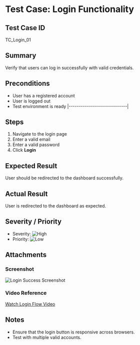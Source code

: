 # Test Case: Login Functionality

## Test Case ID
TC_Login_01

## Summary
Verify that users can log in successfully with valid credentials.

## Preconditions
-  User has a registered account
-  User is logged out
-  Test environment is ready
|-----------------------------|
## Steps
1. Navigate to the login page
2. Enter a valid email
3. Enter a valid password
4. Click **Login**

## Expected Result
User should be redirected to the dashboard successfully.

## Actual Result
User is redirected to the dashboard as expected.

## Severity / Priority
- Severity: ![High](https://img.shields.io/badge/High-red)
- Priority: ![Low](https://img.shields.io/badge/Low-yellow)

## Attachments
### Screenshot
![Login Success Screenshot](../../06_Attachments/LoginFlow.gif)

### Video Reference
[Watch Login Flow Video](../../06_Attachments/LoginFlow.mp4)

## Notes
- Ensure that the login button is responsive across browsers.
- Test with multiple valid accounts.
